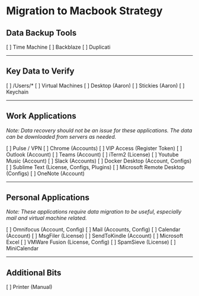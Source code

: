 # Migration to Macbook Strategy

## Data Backup Tools

  [ ] Time Machine
  [ ] Backblaze
  [ ] Duplicati

---

## Key Data to Verify

  [ ] /Users/*
  [ ] Virtual Machines
  [ ] Desktop (Aaron)
  [ ] Stickies (Aaron)
  [ ] Keychain

---

## Work Applications

_Note: Data recovery should not be an issue for these
applications.  The data can be downloaded from servers
as needed._


  [ ] Pulse / VPN
  [ ] Chrome (Accounts)
  [ ] VIP Access (Register Token)
  [ ] Outlook (Account)
  [ ] Teams (Account)
  [ ] iTerm2 (License)
  [ ] Youtube Music (Account)
  [ ] Slack (Accounts)
  [ ] Docker Desktop (Account, Configs)
  [ ] Sublime Text (License, Configs, Plugins)
  [ ] Microsoft Remote Desktop (Configs)
  [ ] OneNote (Account)

---

## Personal Applications

_Note: These applications require data migration to
be useful, especially mail and virtual machine related._

  [ ] Omnifocus (Account, Config)
  [ ] Mail (Accounts, Config)
  [ ] Calendar (Account)
  [ ] MsgFiler (License)
  [ ] SendToKindle (Account)
  [ ] Microsoft Excel
  [ ] VMWare Fusion (License, Config)
  [ ] SpamSieve (License)
  [ ] MiniCalendar

---

## Additional Bits

  [ ] Printer (Manual)
